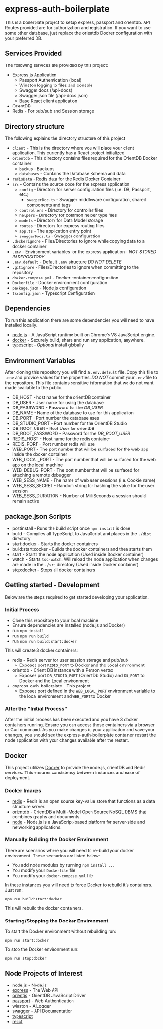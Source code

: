 # express-auth-boilerplate

This is a boilerplate project to setup express, passport and orientdb. API Routes provided are for authorization and registration. If you want to use some other database, just replace the orientdb Docker configuration with your preferred DB.

## Services Provided

The following services are provided by this project:

* Express.js Application
	* Passport Authentication (local)
	* Winston logging to files and console
	* Swagger docs (/api-docs)
	* Swagger json file (/api-docs.json)
	* Base React client application
* OrientDB
* Redis - For pub/sub and Session storage

## Directory structure

The following explains the directory structure of this project

* `client` - This is the directory where you will place your client application. This currently has a React project initialized
* `orientdb` - This directory contains files required for the OrientDB Docker container
	* `backup` - Backups
	* `databases` - Contains the Database Schema and data
* `redisData` - Redis data for the Redis Docker Container
* `src` - Contains the source code for the express application
	* `config` - Directory for server configuration files (i.e. DB, Passport, etc.)
		* `swaggerDoc.ts` - Swagger middleware configuration, shared components and tags
	* `controllers` - Directory for controller files
	* `helpers` - Directory for common helper type files
	* `models` - Directory for Data Model storage
	* `routes` - Directory for express routing files
	* `app.ts` - The application entry point
	* `swaggerDocs.ts` - Swagger configuration
* `.dockerignore` - Files/Directories to ignore while copying data to a docker container
* `.env` - Environment variables for the express application - *NOT STORED IN REPOSITORY*
* `.env.default` - Default `.env` structure *DO NOT DELETE*
* `.gitignore` - Files/Directories to ignore when committing to the repository
* `docker-compose.yml` - Docker container configuration
* `Dockerfile` - Docker environment configuration
* `package.json` - Node.js configuration
* `tsconfig.json` - Typescript Configuration

## Dependencies

To run this application there are some dependencies you will need to have installed locally.

* [node.js](https://nodejs.org) - A JavaScript runtime built on Chrome's V8 JavaScript engine.
* [docker](https://docker.com) - Securely build, share and run any application, anywhere.
* [typescript](https://www.npmjs.com/package/typescript) - _Optional_ install globally

## Environment Variables

After cloning this repository you will find a `.env.default` file. Copy this file to `.env` and provide values for the properties. *DO NOT* commit your `.env` file to the repository. This file contains sensitive information that we do not want made available to the public.

* DB_HOST - host name for the orientDB container
* DB_USER - User name for using the database
* DB_PASSWORD - Password for the _DB_USER_
* DB_NAME - Name of the database to use for this application
* DB_PORT - Port number the database uses
* DB_STUDIO_PORT - Port number for the OrientDB Studio
* DB_ROOT_USER - Root User for orientDB
* DB_ROOT_PASSWORD - Password for the _DB_ROOT_USER_
* REDIS_HOST - Host name for the redis container
* REDIS_PORT - Port number redis will use
* WEB_PORT - The port number that will be surfaced for the web app inside the docker container
* WEB_LOCAL_PORT - The port number that will be surfaced for the web app on the local machine
* WEB_DEBUG_PORT - The port number that will be surfaced for attaching a remote debugger
* WEB_SESS_NAME - The name of web user sessions (i.e. Cookie name)
* WEB_SESS_SECRET - Random string for hashing the value for the user session
* WEB_SESS_DURATION - Number of MilliSeconds a session should remain active

## package.json Scripts

* postinstall - Runs the build script once `npm install` is done
* build - Compiles all TypeScript to JavaScript and places in the `./dist` directory
* start:docker - Starts the docker containers
* build:start:docker - Builds the docker containers and then starts them
* start - Starts the node application (Used inside Docker container)
* watch - Starts `tsc-watch`. Will reload the node application when changes are made in the `./src` directory (Used inside Docker container)
* stop:docker - Stops all docker containers

## Getting started - Development

Below are the steps required to get started developing your application.

### Initial Process

* Clone this repository to your local machine
* Ensure dependencies are installed (node.js and Docker)
* run `npm install`
* run `npm run build`
* run `npm run build:start:docker`

This will create 3 docker containers:

* redis - Redis server for user session storage and pub/sub
	* Exposes port `REDIS_PORT` to Docker and the Local environment
* orientdb - Orient DB instance with a Person vertex
	* Exposes port `DB_STUDIO_PORT` (OrientDb Studio) and `DB_PORT` to Docker and the Local environment
* express-auth-boilerplate - This project
	* Exposes port defined in the `WEB_LOCAL_PORT` environment variable to the local environment and `WEB_PORT` to Docker

### After the "Initial Process"

After the initial process has been executed and you have 3 docker containers running. Ensure you can access those containers via a browser or Curl command. As you make changes to your application and save your changes, you should see the express-auth-boilerplate container restart the node application with your changes available after the restart.

## Docker

This project utilizes [Docker](https://docker.com) to provide the node.js, orientDB and Redis services. This ensures consistency between instances and ease of deployment.

### Docker Images

* [redis](https://hub.docker.com/_/redis) - Redis is an open source key-value store that functions as a data structure server.
* [orientdb](https://hub.docker.com/_/orientdb) - OrientDB a Multi-Model Open Source NoSQL DBMS that combines graphs and documents.
* [node](https://hub.docker.com/_/node) - Node.js is a JavaScript-based platform for server-side and networking applications.

### Manually Building the Docker Environment

There are scenarios where you will need to re-build your docker environment. These scenarios are listed below:

* You add node modules by running `npm install ...`
* You modify your `Dockerfile` file
* You modify your `docker-compose.yml` file

In these instances you will need to force Docker to rebuild it's containers. Just run:

`npm run build:start:docker`

This will rebuild the docker containers.

### Starting/Stopping the Docker Environment

To start the Docker environment without rebuilding run:

`npm run start:docker`

To stop the Docker environment run:

`npm run stop:docker`

## Node Projects of Interest

* [node.js](https://nodejs.org) - Node.js
* [express](https://expressjs.com) - The Web API
* [orientjs](https://www.npmjs.com/package/orientjs) - OrientDB JavaScript Driver
* [passport](https://passportjs.org) - Web Authentication
* [winston](https://www.npmjs.com/package/winston) - A Logger
* [swagger](https://swagger.io) - API Documentation
* [typescript](https://www.typescriptlang.org)
* [react](https://reactjs.org)
